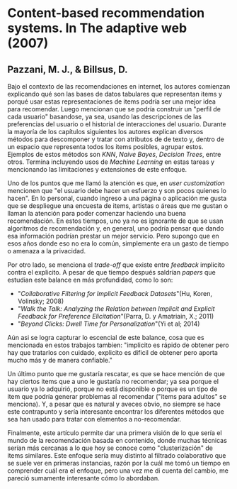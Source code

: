 # Content-based recommendation systems. In The adaptive web (2007)

## Pazzani, M. J., & Billsus, D.

Bajo el contexto de las recomendaciones en internet, los autores comienzan explicando qué son las bases de datos tabulares que representan items y porqué usar estas representaciones de items podría ser una mejor idea para recomendar. Luego mencionan que se podría construir un "perfil de cada usuario" basandose, ya sea, usando las descripciones de las preferencias del usuario o el historial de interacciones del usuario. Durante la mayoría de los capítulos siguientes los autores explican diversos métodos para descomponer y tratar con atributos de de texto y, dentro de un espacio que representa todos los items posibles, agrupar estos. Ejemplos de estos métodos son _KNN_, _Naive Bayes_, _Decision Trees_, entre otros. Termina incluyendo usos de _Machine Learning_ en estas tareas y mencionando las limitaciones y extensiones de este enfoque.

Uno de los puntos que me llamó la atención es que, en _user customization_ mencionen que "el usuario debe hacer un esfuerzo y son pocos quienes lo hacen". En lo personal, cuando ingreso a una página o aplicación me gusta que se despliegue una encuesta de items, artistas o áreas que me gustan o llaman la atención para poder comenzar haciendo una buena recomendación. En estos tiempos, uno ya no es ignorante de que se usan algoritmos de recomendación y, en general, uno podría pensar que dando esa información podrían prestar un mejor servicio. Pero supongo que en esos años donde eso no era lo común, simplemente era un gasto de tiempo o amenaza a la privacidad.

Por otro lado, se menciona el _trade-off_ que existe entre _feedback_ implicito contra el explicito. A pesar de que tiempo después saldrían _papers_ que estudian este balance en más profundidad, como lo son:

- "_Collaborative Filtering for Implicit Feedback Datasets_"(Hu, Koren, Volinsky; 2008)
- "_Walk the Talk: Analyzing the Relation between Implicit and Explicit Feedback for Preference Elicitation_"(Parra, D. y Amatriain, X.; 2011)
- "_Beyond Clicks: Dwell Time for Personalization_"(Yi et al; 2014)

Aún asi se logra capturar lo escencial de este balance, cosa que es mencionada en estos trabajos tambien: "implicito es rápido de obtener pero hay que tratarlos con cuidado, explicito es dificil de obtener pero aporta mucho más y de manera confiable."

Un último punto que me gustaría rescatar, es que se hace mención de que hay ciertos items que a uno le gustaría no recomendar; ya sea porque el usuario ya lo adquirió, porque no está disponible o porque es un tipo de item que podría generar problemas al recomendar ("items para adultos" se menciona). Y, a pesar que es natural y aveces obvio, no siempre se hace este contrapunto y sería interesante encontrar los diferentes métodos que sea han usado para tratar con elementos a no-recomendar.

Finalmente, este artículo permite dar una primera visión de lo que sería el mundo de la recomendación basada en contenido, donde muchas técnicas serían más cercanas a lo que hoy se conoce como "clusterización" de items similares. Este enfoque sería muy distinto al filtrado colaborativo que se suele ver en primeras instancias, razón por la cuál me tomó un tiempo en comprender cuál era el enfoque, pero una vez me di cuenta del cambio, me pareció sumamente interesante cómo lo abordaban.
